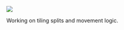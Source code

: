 ![](https://db-feed.s3.amazonaws.com/legacy/gif-2020-08-02_14-56-11-1596394694.gif)

Working on tiling splits and movement logic.
